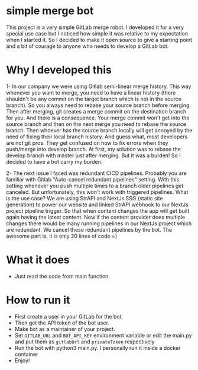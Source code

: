 # simple merge bot

This project is a very simple GitLab merge robot. I developed it for a very special use case but I noticed how simple it was relative to my expectation when I started it. So I decided to make it open source to give a starting point and a bit of courage to anyone who needs to develop a GitLab bot.

# Why I developed this
1- In our company we were using Gitlab semi-linear merge history. This way whenever you want to merge, you need to have a linear history (there shouldn't be any commit on the target branch which is not in the source branch). So you always need to rebase your source branch before merging. Then after merging, git creates a merge commit on the destination branch for you. And there is a consequence. Your merge commit won't get into the source branch and then on the next merge you need to rebase the source branch. Then whoever has the source branch locally will get annoyed by the need of fixing their local branch history. And guess what, most developers are not git pros. They get confused on how to fix errors when they push/merge into develop branch. At first, my solution was to rebase the develop branch with master just after merging. But it was a burden! So I decided to have a bot carry my burden.

2- The next issue I faced was redundant CICD pipelines. Probably you are familiar with Gitlab "Auto-cancel redundant pipelines" setting. With this setting whenever you push multiple times to a branch older pipelines get canceled. But unfortunately, this won't work with triggered pipelines. What is the use case? We are using StrAPI and NextJs SSG (static site generation) to power our website and linked StrAPI webhook to our NextJs project pipeline trigger. So that when content changes the app will get built again having the latest content. Now if the content provider does multiple changes there would be many running pipelines in our NextJs project which are redundant. We cancel these redundant pipelines by the bot. The awesome part is, it is only 20 lines of code =)


# What it does
* Just read the code from main function. 

# How to run it
* First create a user in your GitLab for the bot. 
* Then get the API token of the bot user. 
* Make bot as a maintainer of your project. 
* Set `GITLAB_URL` and `BOT_API_KEY` environment variable or edit the main.py and put them as `gitlabUrl` and `privateToken` respectively
* Run the bot with python3 main.py. I personally run it inside a docker container
* Enjoy!
